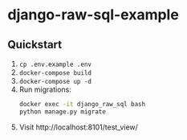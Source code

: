 # django-raw-sql-example

## Quickstart
1. `cp .env.example .env`
2. `docker-compose build`
3. `docker-compose up -d`
4. Run migrations:
    ```bash
    docker exec -it django_raw_sql bash
   python manage.py migrate
    ```
5. Visit http://localhost:8101/test_view/